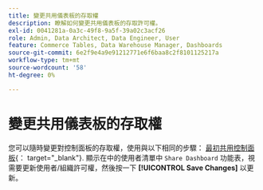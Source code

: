 ```yaml
---
title: 變更共用儀表板的存取權
description: 瞭解如何變更共用儀表板的存取許可權。
exl-id: 0041281a-0a3c-49f8-9a5f-39a02c3acf26
role: Admin, Data Architect, Data Engineer, User
feature: Commerce Tables, Data Warehouse Manager, Dashboards
source-git-commit: 6e2f9e4a9e91212771e6f6baa8c2f8101125217a
workflow-type: tm+mt
source-wordcount: '58'
ht-degree: 0%

---
```


# 變更共用儀表板的存取權

您可以隨時變更對控制面板的存取權，使用與以下相同的步驟： [最初共用控制面板](../../data-user/dashboards/share-dashboard-with-users.md){： target=&quot;_blank&quot;}. 顯示在中的使用者清單中 `Share Dashboard` 功能表，視需要更新使用者/組織許可權，然後按一下 **[!UICONTROL Save Changes]** 以更新。
